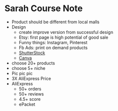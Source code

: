 # Sarah Course Note

+ Product should be different from local malls
+ Design
  - create improve version from successful design 
  - Etsy: first page is high potential of good sale
  - Funny things: Instagram, Pinterest
  - Fb Ads: print on demand products 
  - [ShutterStock](https://www.shutterstock.com)
  - [Canva](https://www.canva.com)
+ choose 20+ products
+ choose 5+ niche
+ Pic pic pic
+ 3X AliExpress Price
+ AliExpress
  - 50+ orders
  - 50+ reviews
  - 4.5+ score
  - ePacket
 
